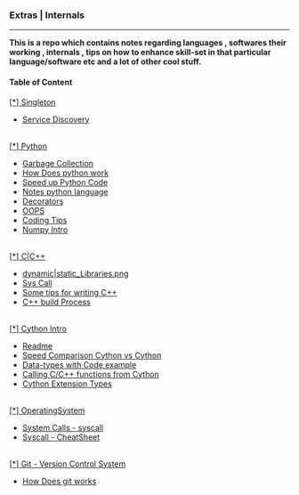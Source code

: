 <h3>Extras | Internals </h3><hr>
<b>This is a repo which contains notes regarding languages , softwares their working , internals , tips on how to enhance skill-set in that particular language/software etc and a lot of other cool stuff.</b>
  <br>
 <h4>Table of Content</h4>
   <a href="./Singleton"> [*] Singleton</a>
  <ul>
    <li><a href="./Singleton/ServiceDiscovery.md "&emsp; &emsp; &emsp;>Service Discovery</a></li>
  </ul>
<br>
   <a href="./python/"> [*] Python </a>
<br>
  <ul>
  <li><a href="./python/GarbageCollection.md "&emsp; &emsp; &emsp;>Garbage Collection</a></li>
  <li><a href="./python/HowDoesItWorks.md " &emsp; &emsp; &emsp; >How Does python work</a></li>
  <li><a href="./python/SpeedUpPython.md " &emsp; &emsp; &emsp; >Speed up Python Code</a></li>
  <li><a href="./python/Notes.md " &emsp; &emsp; &emsp; >Notes python language</a></li>
  <li><a href="./python/Decorators.md " &emsp; &emsp; &emsp; >Decorators</a></li>
  <li><a href="./python/OOPS.md " &emsp; &emsp; &emsp; >OOPS</a></li>
  <li><a href="./python/CodingTips.md " &emsp; &emsp; &emsp; >Coding Tips</a></li>
  <li><a href="./python/Numpy.md " &emsp; &emsp; &emsp; >Numpy Intro</a></li>
  </ul>
<br>
   <a href="./C|C++/"> [*] C|C++ </a>
  <ul>
  <li><a href="./C|C++/dynamic|static_Libraries.png "&emsp; &emsp; &emsp;>dynamic|static_Libraries.png</a></li>
  <li><a href="./C|C++/syscall-pic.png "&emsp; &emsp; &emsp;>Sys Call</a></li>
  <li><a href="./C|C++/CPP-points.md "&emsp; &emsp; &emsp;>Some tips for writing C++</a></li>
  <li><a href="./C|C++/BuildProcess.md "&emsp; &emsp; &emsp;>C++ build Process</a></li>
  </ul>
<br>
   <a href="./Cython/"> [*] Cython Intro</a>
  <ul>
  <li><a href="./Cython/README.md "&emsp; &emsp; &emsp;>Readme</a></li>
  <li><a href="./Cython/Examples/First"&emsp; &emsp; &emsp;>Speed Comparison Cython vs Cython</a></li>
  <li><a href="./Cython/Examples/Second"&emsp; &emsp; &emsp;> Data-types with Code example</a></li>
  <li><a href="./Cython/Examples/Third"&emsp; &emsp; &emsp;> Calling C/C++ functions from Cython</a></li>
  <li><a href="./Cython/Examples/Fourth"&emsp; &emsp; &emsp;> Cython Extension Types</a></li>
  </ul>
<br>
   <a href="./OperatingSystem/"> [*] OperatingSystem</a>
  <ul>
  <li><a href="./OperatingSystem/syscall.md "&emsp; &emsp; &emsp;>System Calls - syscall</a></li>
  <li><a href="./OperatingSystem/syscallCheatSheet.md " &emsp; &emsp; &emsp; >Syscall - CheatSheet</a></li>
  </ul>
<br>
   <a href="./git/"> [*] Git - Version Control System</a>
  <ul>
  <li><a href="./git/HowDoesItWorks.md " &emsp; &emsp; &emsp; >How Does git works</a></li>
  </ul>
